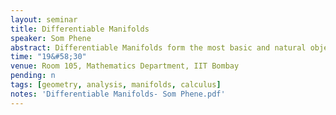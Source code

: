 ```yaml
---
layout: seminar
title: Differentiable Manifolds
speaker: Som Phene
abstract: Differentiable Manifolds form the most basic and natural objects in advanced calculus as is seen by the natural form that Stokes Theorem takes in the manifold setup. In this talk we will give an overview of Differentiable Manifolds including basic definitions and examples of submanifolds as well as abstract manifolds with applications to Lie Groups, Riemannian Geometry, Dynamical Systems and so on.
time: "19&#58;30"
venue: Room 105, Mathematics Department, IIT Bombay
pending: n
tags: [geometry, analysis, manifolds, calculus]
notes: 'Differentiable Manifolds- Som Phene.pdf'
---
```

